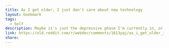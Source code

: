 ```yaml
---
title: As I get older, I just don't care about new technology
layout: bookmark
tags:
  - Self
description: Maybe it's just the depressive phase I'm currently in, or if I'm just getting older and have less and less patience for things, but I just don't...
link: https://old.reddit.com/r/webdev/comments/1613yqj/as_i_get_older_i_just_dont_care_about_new/
share:
---
```


